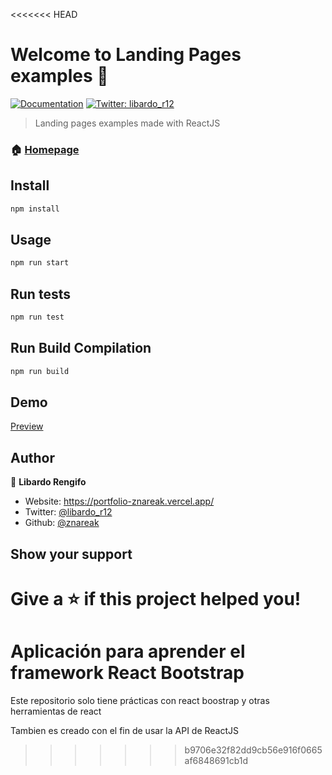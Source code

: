 <<<<<<< HEAD
# Welcome to Landing Pages examples 👋
[![Documentation](https://img.shields.io/badge/documentation-yes-brightgreen.svg)](https://github.com/react-testing/react-suspense)
[![Twitter: libardo\_r12](https://img.shields.io/twitter/follow/libardo\_r12.svg?style=social)](https://twitter.com/libardo\_r12)

> Landing pages examples made with ReactJS
### 🏠 [Homepage](https://github.com/react-testing/react-suspense)

## Install

```sh
npm install
```

## Usage

```sh
npm run start
```

## Run tests

```sh
npm run test
```

## Run Build Compilation

```sh
npm run build
```

## Demo
[Preview]()

## Author

👤 **Libardo Rengifo**

* Website: https://portfolio-znareak.vercel.app/
* Twitter: [@libardo\_r12](https://twitter.com/libardo\_r12)
* Github: [@znareak](https://github.com/znareak)

## Show your support

Give a ⭐️ if this project helped you!
=======
# Aplicación para aprender el framework React Bootstrap

Este repositorio solo tiene prácticas con react boostrap y otras herramientas de react

Tambien es creado con el fin de usar la API <Suspense> de ReactJS
>>>>>>> b9706e32f82dd9cb56e916f0665af6848691cb1d
